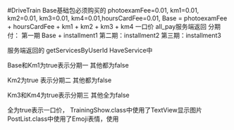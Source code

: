 #DriveTrain
Base基础包必须购买的 photoexamFee=0.01, km1=0.01, km2=0.01, km3=0.01, km4=0.01,hoursCardFee=0.01,
Base = photoexamFee + hoursCardFee + km1 + km2 + km3 + km4
一口价 all_pay服务端返回
分期付：
第一期 Base + installment1
第二期：installment2
第三期：installment3

服务端返回的
getServicesByUserId
HaveService中

Base和Km1为true表示分期一 其他都为false

Km2为true 表示分期二 其他都为false

Km3和Km4为true表示分期三 其他全为false

全为true表示一口价，
TrainingShow.class中使用了TextView显示图片
PostList.class中使用了Emoji表情，使用

